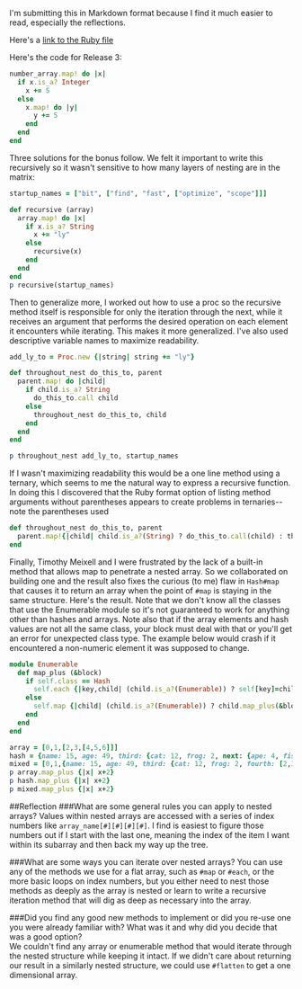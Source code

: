 I'm submitting this in Markdown format because I find it much easier to read, especially the reflections.

Here's a [link to the Ruby file](https://github.com/JonClayton/phase-0/blob/master/week-6/nested_data_solution.rb)

Here's the code for Release 3:
```ruby
number_array.map! do |x|
  if x.is_a? Integer
    x += 5
  else
    x.map! do |y|
      y += 5
    end
  end
end
```

Three solutions for the bonus follow. We felt it important to write this recursively so it wasn't sensitive to how many layers of nesting are in the matrix:
```ruby
startup_names = ["bit", ["find", "fast", ["optimize", "scope"]]]

def recursive (array)
  array.map! do |x|
    if x.is_a? String
      x += "ly"
    else
      recursive(x)
    end
  end
end
p recursive(startup_names)
```
Then to generalize more, I worked out how to use a proc so the recursive method itself is responsible for only the iteration through the next, while it receives an argument that performs the desired operation on each element it encounters while iterating.  This makes it more generalized.  I've also used descriptive variable names to maximize readability.
```ruby
add_ly_to = Proc.new {|string| string += "ly"}

def throughout_nest do_this_to, parent
  parent.map! do |child|
    if child.is_a? String
      do_this_to.call child
    else
      throughout_nest do_this_to, child
    end
  end
end

p throughout_nest add_ly_to, startup_names 
```
If I wasn't maximizing readability this would be a one line method using a ternary, which seems to me the natural way to express a recursive function.  In doing this I discovered that the Ruby format option of listing method arguments without parentheses appears to create problems in ternaries--note the parentheses used 
```ruby
def throughout_nest do_this_to, parent
  parent.map!{|child| child.is_a?(String) ? do_this_to.call(child) : throughout_nest(do_this_to, child)}
end
```
Finally, Timothy Meixell and I were frustrated by the lack of a built-in method that allows map to penetrate a nested array. So we collaborated on building one and the result also fixes the curious (to me) flaw in `Hash#map` that causes it to return an array when the point of `#map` is staying in the same structure. Here's the result. Note that we don't know all the classes that use the Enumerable module so it's not guaranteed to work for anything other than hashes and arrays. Note also that if the array elements and hash values are not all the same class, your block must deal with that or you'll get an error for unexpected class type. The example below would crash if it encountered a non-numeric element it was supposed to change.
```ruby
module Enumerable
  def map_plus (&block)
    if self.class == Hash
      self.each {|key,child| (child.is_a?(Enumerable)) ? self[key]=child.map_plus(&block) : self[key]=yield(child)}
    else
      self.map {|child| (child.is_a?(Enumerable)) ? child.map_plus(&block) : yield(child)}
    end
  end
end

array = [0,1,[2,3,[4,5,6]]]
hash = {name: 15, age: 49, third: {cat: 12, frog: 2, next: {ape: 4, fish: 6}}}
mixed = [0,1,{name: 15, age: 49, third: {cat: 12, frog: 2, fourth: [2,3,[4,5,6]]}}]
p array.map_plus {|x| x+2}
p hash.map_plus {|x| x+2}
p mixed.map_plus {|x| x+2}
```

##Reflection
###What are some general rules you can apply to nested arrays?
Values within nested arrays are accessed with a series of index numbers like `array_name[#][#][#][#]`. I find is easiest to figure those numbers out if I start with the last one, meaning the index of the item I want within its subarray and then back my way up the tree.

###What are some ways you can iterate over nested arrays?
You can use any of the methods we use for a flat array, such as `#map` or `#each`, or the more basic loops on index numbers, but you either need to nest those methods as deeply as the array is nested or learn to write a recursive iteration method that will dig as deep as necessary into the array.

###Did you find any good new methods to implement or did you re-use one you were already familiar with? What was it and why did you decide that was a good option?	
We couldn't find any array or enumerable method that would iterate through the nested structure while keeping it intact.  If we didn't care about returning our result in a similarly nested structure, we could use `#flatten` to get a one dimensional array.
